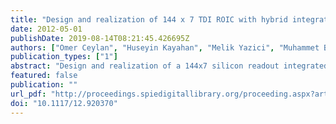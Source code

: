 ```yaml
---
title: "Design and realization of 144 x 7 TDI ROIC with hybrid integrated test structure"
date: 2012-05-01
publishDate: 2019-08-14T08:21:45.426695Z
authors: ["Omer Ceylan", "Huseyin Kayahan", "Melik Yazici", "Muhammet Burak Baran", "Yasar Gurbuz"]
publication_types: ["1"]
abstract: "Design and realization of a 144x7 silicon readout integrated circuit (ROIC) based on switched capacitor TDI for MCT LWIR scanning type focal plane arrays (FPAs) and its corresponding hybrid integrated test circuits are presented. TDI operation with 7 detectors improves the SNR of the system by a factor of √7, while oversampling rate of 3 improves the spatial resolution of the system. ROIC supports bidirectional scan, 5 adjustable gain settings, bypass operation, automatic gain adjustment in case of mulfunctioning pixels and pixel select/deselect properties. Integration time of the system can be determined by the help of an external clock. Programming of ROIC can be done in parallel or serial mode according to the needs of the system. All properties except pixel select/deselect property can be performed in parallel mode, while pixel select/deselect property can be performed only in serial mode. ROIC can handle up to 3.75V dynamic range with a load of 25pF and output settling time of 80ns. Input referred noise of the ROIC is less than 750 rms electrons, while the power consumption is less than 100mW. To test ROIC in absence of detector array, a process and temperature compensated current reference array, which supplies uniform input current in range of 1-50nA to ROIC, is designed and measured both in room and cryogenic (77ºK) temperatures. Standard deviations of current reference arrays are measured 3.26% for 1nA and 0.99% for 50nA. ROIC and current reference array are fabricated seperately, and then flip-chip bonded for the test of the system. Flip-chip bonded system including ROIC and current reference test array is successfully measured both in room and cryogenic temperatures, and measurement results are presented. The manufacturing technology is 0.35μm, double poly-Si, four metal, 5V CMOS process."
featured: false
publication: ""
url_pdf: "http://proceedings.spiedigitallibrary.org/proceeding.aspx?articleid=1353451"
doi: "10.1117/12.920370"
---
```


